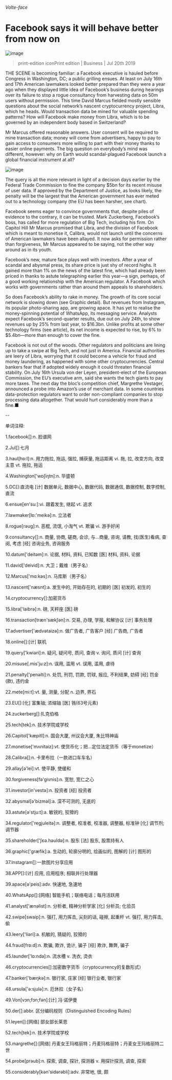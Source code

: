 ###### Volte-face
# Facebook says it will behave better from now on 
![image](images/20190720_WBP502.jpg) 
> print-edition iconPrint edition | Business | Jul 20th 2019 
THE SCENE is becoming familiar: a Facebook executive is hauled before Congress in Washington, DC; a public grilling ensues. At least on July 16th and 17th American lawmakers looked better prepared than they were a year ago when they displayed little idea of Facebook’s business during hearings over its failure to stop a rogue consultancy from harvesting data on 50m users without permission. This time David Marcus fielded mostly sensible questions about the social network’s nascent cryptocurrency project, Libra, which he heads. Would transaction data be mined for valuable spending patterns? How will Facebook make money from Libra, which is to be governed by an independent body based in Switzerland? 
Mr Marcus offered reasonable answers. User consent will be required to mine transaction data; money will come from advertisers, happy to pay to gain access to consumers more willing to part with their money thanks to easier online payments. The big question on everybody’s mind was different, however: why on Earth would scandal-plagued Facebook launch a global financial instrument at all? 
![image](images/20190720_WBC429.png) 
The query is all the more relevant in light of a decision days earlier by the Federal Trade Commission to fine the company $5bn for its recent misuse of user data. If approved by the Department of Justice, as looks likely, the penalty will be the largest that the American government has ever meted out to a technology company (the EU has been harsher, see chart). 
Facebook seems eager to convince governments that, despite piles of evidence to the contrary, it can be trusted. Mark Zuckerberg, Facebook’s boss, has called for more regulation of Big Tech, including his firm. On Capitol Hill Mr Marcus promised that Libra, and the division of Facebook which is meant to monetise it, Calibra, would not launch until the concerns of American lawmakers have been allayed. It now asks for permission rather than forgiveness, Mr Marcus appeared to be saying, not the other way around as in its youth. 
Facebook’s new, mature face plays well with investors. After a year of scandal and abysmal press, its share price is just shy of record highs. It gained more than 1% on the news of the latest fine, which had already been priced in thanks to astute telegraphing earlier this year—a sign, perhaps, of a good working relationship with the American regulator. A Facebook which works with governments rather than around them appeals to shareholders. 
So does Facebook’s ability to rake in money. The growth of its core social network is slowing down (see Graphic detail). But revenues from Instagram, its popular photo-sharing app, are growing apace. It has yet to realise the money-spinning potential of WhatsApp, its messaging service. Analysts expect Facebook’s second-quarter results, due out on July 24th, to show revenues up by 25% from last year, to $16.3bn. Unlike profits at some other technology firms (see article), its net income is expected to rise, by 6% to $5.4bn—more than enough to cover the fine. 
Facebook is not out of the woods. Other regulators and politicians are lining up to take a swipe at Big Tech, and not just in America. Financial authorities are leery of Libra, worrying that it could become a vehicle for fraud and money laundering, as happened with some other cryptocurrencies. Central bankers fear that if adopted widely enough it could threaten financial stability. On July 16th Ursula von der Leyen, president-elect of the European Commission, the EU’s executive arm, said she wants the tech giants to pay more taxes. The next day the bloc’s competition chief, Margrethe Vestager, announced a probe into Amazon’s use of merchant data. In some countries data-protection regulators want to order non-compliant companies to stop processing data altogether. That would hurt considerably more than a fine.■ 
-- 
 单词注释:
1.facebook[]:n. 脸谱网 
2.Jul[]:七月 
3.haul[hɒ:l]:n. 用力拖拉, 拖运, 强拉, 捕获量, 拖运距离 vi. 拖, 拉, 改变方向, 改变主意 vt. 拖拉, 拖运 
4.Washington['wɒʃiŋtn]:n. 华盛顿 
5.DC[]:直流电 [计] 数据单元, 数据中心, 数据代码, 数据通信, 数据控制, 数字控制, 直流 
6.ensue[en'su:]:vi. 跟着发生, 继起 vt. 追求 
7.lawmaker[lɒ:'meikә]:n. 立法者 
8.rogue[rәug]:n. 恶棍, 流氓, 小淘气 vt. 欺骗 vi. 游手好闲 
9.consultancy[]:n. 商量, 协商, 磋商, 会诊, 与...商量, 咨询, 请教, 找(医生)看病, 查阅, 考虑 [经] 咨询业务, 咨询服务 
10.datum['deitәm]:n. 论据, 材料, 资料, 已知数 [医] 材料, 资料, 论据 
11.david['deivid]:n. 大卫；戴维（男子名） 
12.Marcus['mɑ:kәs]:n. 马库斯（男子名） 
13.nascent['næsnt]:a. 发生中的, 开始存在的, 初期的 [医] 初发的, 初生的 
14.cryptocurrency[]:加密货币 
15.libra['laibrә]:n. 磅, 天秤座 [医] 磅 
16.transaction[træn'sækʃәn]:n. 交易, 办理, 学报, 和解协议 [计] 事务处理 
17.advertiser['ædvәtaizә]:n. 做广告者, 广告客户 [经] 广告商, 广告者 
18.online[]:[计] 联机 
19.query['kwiәri]:n. 疑问, 疑问号, 质问, 查询 v. 询问, 质问 [计] 查询 
20.misuse[.mis'ju:z]:n. 误用, 滥用 vt. 误用, 滥用, 虐待 
21.penalty['penәlti]:n. 处罚, 刑罚, 罚款, 罚球, 报应, 不利结果, 妨碍 [经] 罚金(款), 违约金 
22.mete[mi:t]:vt. 量, 测量, 分配 n. 边界, 界石 
23.EU[]:[化] 富集铀; 浓缩铀 [医] 铕(63号元素) 
24.zuckerberg[]:扎克伯格 
25.tech[tek]:n. 技术学院或学校 
26.Capitol['kæpitl]:n. 国会大厦, 州议会大厦, 朱比特神庙 
27.monetise['mʌnitaiz]:vt. 使货币化；把…定位法定货币（等于monetize） 
28.Calibra[]:n. 卡里布拉（一款进口车车名） 
29.allay[ә'lei]:vt. 使平静, 使缓和 
30.forgiveness[fә'givnis]:n. 宽恕, 宽仁之心 
31.investor[in'vestә]:n. 投资者 [经] 投资者 
32.abysmal[ә'bizmәl]:a. 深不可测的, 无底的 
33.astute[ә'stju:t]:a. 敏锐的, 狡猾的 
34.regulator['regjuleitә]:n. 调整者, 校准者, 校准器, 调整器, 标准钟 [化] 调节剂; 调节器 
35.shareholder['ʃєә.hәuldә]:n. 股东 [法] 股东, 股票持有人 
36.graphic['græfik]:a. 生动的, 轮廓分明的, 绘画似的, 图解的 [计] 图形的 
37.Instagram[]:一款图片分享应用 
38.APP[]:[计] 应用, 应用程序; 相联并行处理器 
39.apace[ә'peis]:adv. 快速地, 急速地 
40.WhatsApp[]:[网络] 智能手机；联络电话；每月活跃用 
41.analyst['ænәlist]:n. 分析者, 精神分析学家 [化] 分析员; 化验员 
42.swipe[swaip]:n. 强打, 用力挥击, 尖刻的话, 碰擦, 起重杆 vt. 强打, 用力挥击, 偷 
43.leery['liәri]:a. 机敏的, 猜疑的, 狡猾的 
44.fraud[frɒ:d]:n. 欺骗, 欺诈, 诡计, 骗子 [经] 欺诈, 舞弊, 骗子 
45.launder['lɒ:ndә]:n. 流水槽 v. 洗衣, 烫衣 
46.cryptocurrencies[]:加密数字货币（cryptocurrency的复数形式） 
47.banker['bæŋkә]:n. 银行家, 庄家 [经] 银行业者, 银行家 
48.ursula['ә:sjulә]:n. 厄休拉（女子名） 
49.Von[vɔn;fɔn;fәn]:[计] 冯·诺伊曼 
50.der[]:abbr. 区分编码规则（Distinguished Encoding Rules） 
51.leyen[]:[网络] 部女部长莱恩 
52.tech[tek]:n. 技术学院或学校 
53.margrethe[]:[网络] 丹麦女王玛格丽特；丹麦玛格丽特；丹麦女王玛格丽特二世 
54.probe[prәub]:n. 探索, 调查, 探针, 探测器 v. 用探针探测, 调查, 探索 
55.considerably[kәn'sidәrәbli]:adv. 非常地, 很, 颇 
